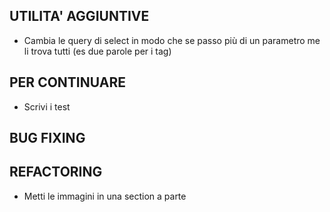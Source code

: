 ## UTILITA'  AGGIUNTIVE

- Cambia le query di select in modo che se passo più di un parametro me li trova tutti (es due parole per i tag)

## PER CONTINUARE

- Scrivi i test

## BUG FIXING 

## REFACTORING
- Metti le immagini in una section a parte






